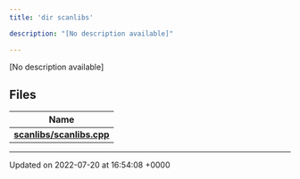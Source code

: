 ```yaml
---
title: 'dir scanlibs'

description: "[No description available]"

---
```







[No description available]

## Files

| Name           |
| -------------- |
| **[scanlibs/scanlibs.cpp](/documentation/code/files/scanlibs_8cpp/#file-scanlibs.cpp)**  |






-------------------------------

Updated on 2022-07-20 at 16:54:08 +0000

